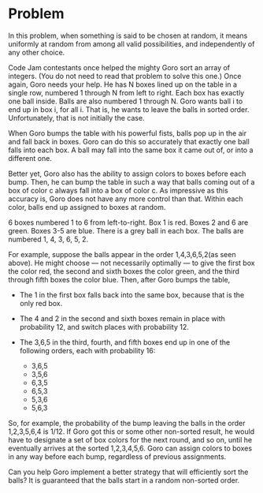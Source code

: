 # Problem

In this problem, when something is said to be chosen at random, it means uniformly at random from among all valid possibilities, and independently of any other choice.

Code Jam contestants once helped the mighty Goro sort an array of integers. (You do not need to read that problem to solve this one.) Once again, Goro needs your help. He has N boxes lined up on the table in a single row, numbered 1 through N from left to right. Each box has exactly one ball inside. Balls are also numbered 1 through N. Goro wants ball i to end up in box i, for all i. That is, he wants to leave the balls in sorted order. Unfortunately, that is not initially the case.

When Goro bumps the table with his powerful fists, balls pop up in the air and fall back in boxes. Goro can do this so accurately that exactly one ball falls into each box. A ball may fall into the same box it came out of, or into a different one.

Better yet, Goro also has the ability to assign colors to boxes before each bump. Then, he can bump the table in such a way that balls coming out of a box of color c always fall into a box of color c. As impressive as this accuracy is, Goro does not have any more control than that. Within each color, balls end up assigned to boxes at random.

6 boxes numbered 1 to 6 from left-to-right. Box 1 is red. Boxes 2 and 6 are green. Boxes 3-5 are blue. There is a grey ball in each box. The balls are numbered 1, 4, 3, 6, 5, 2.

For example, suppose the balls appear in the order 1,4,3,6,5,2(as seen above). He might choose — not necessarily optimally — to give the first box the color red, the second and sixth boxes the color green, and the third through fifth boxes the color blue. Then, after Goro bumps the table,

- The 1 in the first box falls back into the same box, because that is the only red box.
- The 4 and 2 in the second and sixth boxes remain in place with probability 12, and switch places with probability 12.
- The 3,6,5 in the third, fourth, and fifth boxes end up in one of the following orders, each with probability 16:

  - 3,6,5
  - 3,5,6
  - 6,3,5
  - 6,5,3
  - 5,3,6
  - 5,6,3

So, for example, the probability of the bump leaving the balls in the order 1,2,3,5,6,4 is $1/12$. If Goro got this or some other non-sorted result, he would have to designate a set of box colors for the next round, and so on, until he eventually arrives at the sorted 1,2,3,4,5,6. Goro can assign colors to boxes in any way before each bump, regardless of previous assignments.

Can you help Goro implement a better strategy that will efficiently sort the balls? It is guaranteed that the balls start in a random non-sorted order.
